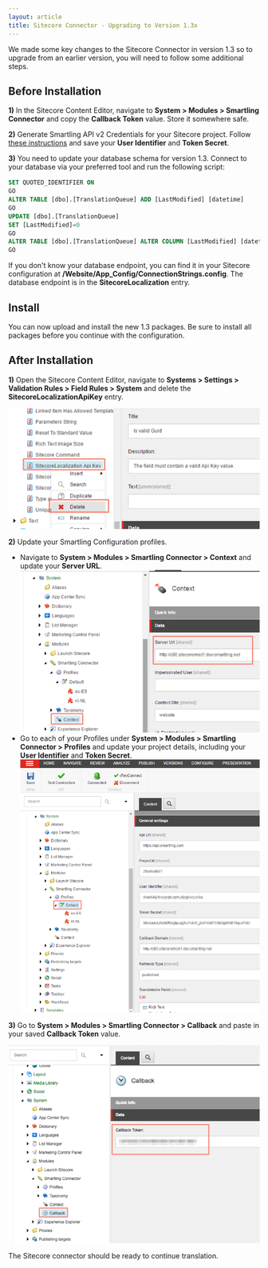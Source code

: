 ```yaml
---
layout: article
title: Sitecore Connector - Upgrading to Version 1.3x
---
```



We made some key changes to the Sitecore Connector in version 1.3 so to upgrade from an earlier version, you will need to follow some additional steps.

## Before Installation

**1)** In the Sitecore Content Editor, navigate to **System > Modules > Smartling Connector** and copy the **Callback Token** value. Store it somewhere safe.

**2)** Generate Smartling API v2 Credentials for your Sitecore project. Follow [these instructions](http://docs.smartling.com/pages/API/v2/Authentication/) and save your **User Identifier** and **Token Secret**.

**3)** You need to update your database schema for version 1.3. Connect to your database via your preferred tool and run the following script:

~~~sql
SET QUOTED_IDENTIFIER ON
GO
ALTER TABLE [dbo].[TranslationQueue] ADD [LastModified] [datetime]
GO
UPDATE [dbo].[TranslationQueue]
SET [LastModified]=0
GO
ALTER TABLE [dbo].[TranslationQueue] ALTER COLUMN [LastModified] [datetime] NOT NULL
GO
~~~

If you don't know your database endpoint, you can find it in your Sitecore configuration at **/Website/App_Config/ConnectionStrings.config**. The database endpoint is in the **SitecoreLocalization** entry.

## Install

You can now upload and install the new 1.3 packages. Be sure to install all packages before you continue with the configuration.

## After Installation

**1)** Open the Sitecore Content Editor, navigate to **Systems > Settings > Validation Rules > Field Rules > System** and delete the **SitecoreLocalizationApiKey** entry.

![](/uploads/versions/97ddbf32-2671-11e6-931c-e964b62630b0-1---x----596-286x---.png)

**2)** Update your Smartling Configuration profiles.

* Navigate to **System > Modules > Smartling Connector > Context** and update your **Server URL**.
  <br>![](/uploads/versions/03151998-2371-11e6-91ec-6ab89877af7f-1---x----660-447x---.png)
* Go to each of your Profiles under **System > Modules > Smartling Connector > Profiles** and update your project details, including your **User Identifier** and **Token Secret**.
  <br>![](/uploads/versions/9eb7c72a-2370-11e6-8cf8-793dbc00620f-1---x----772-814x---.png)
  <br>


**3)** Go to **System > Modules > Smartling Connector > Callback** and paste in your saved **Callback Token** value.

![](/uploads/versions/content_editor---x----756-593x---.png)

The Sitecore connector should be ready to continue translation.
